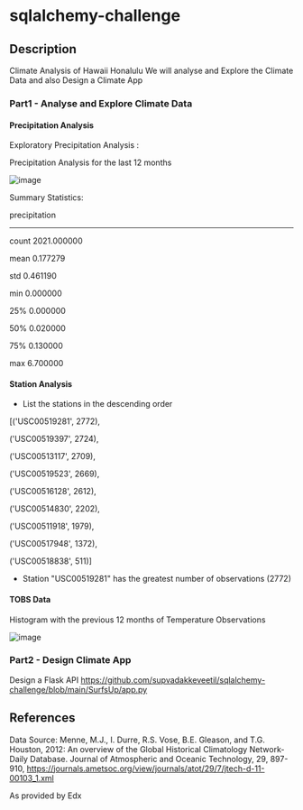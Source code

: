 # sqlalchemy-challenge
## Description
Climate Analysis of Hawaii Honalulu
We will analyse and Explore the Climate Data and also Design a Climate App 

### Part1 - Analyse and Explore Climate Data

#### Precipitation Analysis

Exploratory Precipitation Analysis :

Precipitation Analysis for the last 12 months

![image](https://github.com/supvadakkeveetil/sqlalchemy-challenge/assets/144635564/bd68bec1-d888-4746-9e27-cd81d95cde02)

Summary Statistics:
	
precipitation

-------------------------
 
count	2021.000000
 
mean	0.177279

std	0.461190

min	0.000000

25%	0.000000

50%	0.020000

75%	0.130000

max	6.700000

#### Station Analysis

- List the stations in the descending order

[('USC00519281', 2772),

 ('USC00519397', 2724),
 
 ('USC00513117', 2709),
 
 ('USC00519523', 2669),
 
 ('USC00516128', 2612),
 
 ('USC00514830', 2202),
 
 ('USC00511918', 1979),
 
 ('USC00517948', 1372),
 
 ('USC00518838', 511)]
 
 - Station "USC00519281" has the greatest number of observations (2772)


#### TOBS Data

Histogram with the previous 12 months of Temperature Observations

![image](https://github.com/supvadakkeveetil/sqlalchemy-challenge/assets/144635564/38a3e9a9-0c42-4650-97cb-e72cf3c67080)

### Part2 - Design Climate App
Design a Flask API
[
](https://github.com/supvadakkeveetil/sqlalchemy-challenge/blob/main/SurfsUp/app.py)https://github.com/supvadakkeveetil/sqlalchemy-challenge/blob/main/SurfsUp/app.py

## References
Data Source: Menne, M.J., I. Durre, R.S. Vose, B.E. Gleason, and T.G. Houston, 2012: An overview of the Global Historical Climatology Network-Daily Database. Journal of Atmospheric and Oceanic Technology, 29, 897-910, https://journals.ametsoc.org/view/journals/atot/29/7/jtech-d-11-00103_1.xml

As provided by Edx
